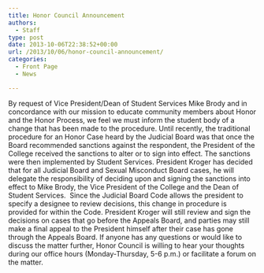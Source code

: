 ```yaml
---
title: Honor Council Announcement
authors: 
  - Staff
type: post
date: 2013-10-06T22:38:52+00:00
url: /2013/10/06/honor-council-announcement/
categories:
  - Front Page
  - News

---
```

By request of Vice President/Dean of Student Services Mike Brody and in concordance with our mission to educate community members about Honor and the Honor Process, we feel we must inform the student body of a change that has been made to the procedure. Until recently, the traditional procedure for an Honor Case heard by the Judicial Board was that once the Board recommended sanctions against the respondent, the President of the College received the sanctions to alter or to sign into effect. The sanctions were then implemented by Student Services. President Kroger has decided that for all Judicial Board and Sexual Misconduct Board cases, he will delegate the responsibility of deciding upon and signing the sanctions into effect to Mike Brody, the Vice President of the College and the Dean of Student Services.  Since the Judicial Board Code allows the president to specify a designee to review decisions, this change in procedure is provided for within the Code. President Kroger will still review and sign the decisions on cases that go before the Appeals Board, and parties may still make a final appeal to the President himself after their case has gone through the Appeals Board. If anyone has any questions or would like to discuss the matter further, Honor Council is willing to hear your thoughts during our office hours (Monday-Thursday, 5-6 p.m.) or facilitate a forum on the matter.